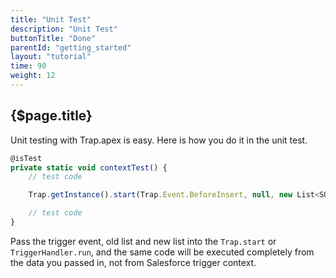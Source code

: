 ```yaml
---
title: "Unit Test"
description: "Unit Test"
buttonTitle: "Done"
parentId: "getting_started"
layout: "tutorial"
time: 90
weight: 12
---
```


## {$page.title}

Unit testing with Trap.apex is easy. Here is how you do it in the unit test.

```javascript
@isTest
private static void contextTest() {
    // test code

    Trap.getInstance().start(Trap.Event.BeforeInsert, null, new List<SObject>{ new Case() });

    // test code
}
```

Pass the trigger event, old list and new list into the `Trap.start` or `TriggerHandler.run`, and the same code will be executed completely from the data you passed in, not from Salesforce trigger context.
